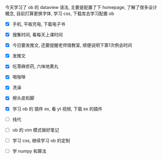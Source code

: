 今天学习了 ob 的 dataview 语法, 主要是配置了下 homepage, 了解了很多设计概念, 目前打算更换字体, 学习 css, 下载库去学习配置 ob
- [x] 手机, 平板充电, 下载电子书
- [x] 搜集时间, 看每天上课时间
- [x] 今日要发推文, 还要提醒老师借教室, 顺便说明下第1次例会时间
- [x] 发推文
- [x] 吃荨麻疹药, 六味地黄丸
- [x] 喝咖啡
- [x] 洗澡
- [x] 擦头皮和脚

- [x] 学习 ob 的 插件 ex, 看 yt 视频, 下载 ex 的插件
- [ ] 线代
- [ ] ob 的 vim 模式做好笔记
- [ ] 学习 css, 继续学习 ob 的定制
- [ ] 学 numpy 和算法





